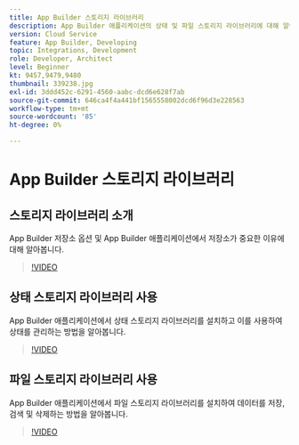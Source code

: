 ```yaml
---
title: App Builder 스토리지 라이브러리
description: App Builder 애플리케이션의 상태 및 파일 스토리지 라이브러리에 대해 알아봅니다.
version: Cloud Service
feature: App Builder, Developing
topic: Integrations, Development
role: Developer, Architect
level: Beginner
kt: 9457,9479,9480
thumbnail: 339238.jpg
exl-id: 3ddd452c-6291-4560-aabc-dcd6e628f7ab
source-git-commit: 646ca4f4a441bf1565558002dcd6f96d3e228563
workflow-type: tm+mt
source-wordcount: '85'
ht-degree: 0%

---
```


# App Builder 스토리지 라이브러리

## 스토리지 라이브러리 소개

App Builder 저장소 옵션 및 App Builder 애플리케이션에서 저장소가 중요한 이유에 대해 알아봅니다.

>[!VIDEO](https://video.tv.adobe.com/v/339238/?quality=12&learn=on)

## 상태 스토리지 라이브러리 사용

App Builder 애플리케이션에서 상태 스토리지 라이브러리를 설치하고 이를 사용하여 상태를 관리하는 방법을 알아봅니다.

>[!VIDEO](https://video.tv.adobe.com/v/339240/?quality=12&learn=on)

## 파일 스토리지 라이브러리 사용

App Builder 애플리케이션에서 파일 스토리지 라이브러리를 설치하여 데이터를 저장, 검색 및 삭제하는 방법을 알아봅니다.

>[!VIDEO](https://video.tv.adobe.com/v/339239/?quality=12&learn=on)
